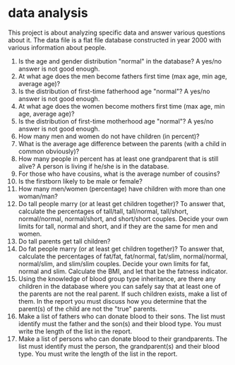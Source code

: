 # data analysis
This project is about analyzing specific data and answer various questions about it. The data file is a flat file database constructed in year 2000 with various information about people.

1. Is the age and gender distribution "normal" in the database? A yes/no answer is not good enough.
2. At what age does the men become fathers first time (max age, min age, average age)?
3. Is the distribution of first-time fatherhood age "normal"? A yes/no answer is not good enough.
4. At what age does the women become mothers first time (max age, min age, average age)?
5. Is the distribution of first-time motherhood age "normal"? A yes/no answer is not good enough.
6. How many men and women do not have children (in percent)?
7. What is the average age difference between the parents (with a child in common obviously)?
8. How many people in percent has at least one grandparent that is still alive? A person is living if he/she is in the database.
9. For those who have cousins, what is the average number of cousins?
10. Is the firstborn likely to be male or female?
11. How many men/women (percentage) have children with more than one woman/man?
12. Do tall people marry (or at least get children together)? To answer that, calculate the percentages of tall/tall, tall/normal, tall/short, normal/normal, normal/short, and short/short couples. Decide your own limits for tall, normal and short, and if they are the same for men and women.
13. Do tall parents get tall children?
14. Do fat people marry (or at least get children together)? To answer that, calculate the percentages of fat/fat, fat/normal, fat/slim, normal/normal, normal/slim, and slim/slim couples. Decide your own limits for fat, normal and slim. Calculate the BMI, and let that be the fatness indicator.
15. Using the knowledge of blood group type inheritance, are there any children in the database where you can safely say that at least one of the parents are not the real parent. If such children exists, make a list of them. In the report you must discuss how you determine that the parent(s) of the child are not the "true" parents.
16. Make a list of fathers who can donate blood to their sons. The list must identify must the father and the son(s) and their blood type. You must write the length of the list in the report.
17. Make a list of persons who can donate blood to their grandparents. The list must identify must the person, the grandparent(s) and their blood type. You must write the length of the list in the report.
